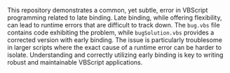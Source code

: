 This repository demonstrates a common, yet subtle, error in VBScript programming related to late binding. Late binding, while offering flexibility, can lead to runtime errors that are difficult to track down. The `bug.vbs` file contains code exhibiting the problem, while `bugSolution.vbs` provides a corrected version with early binding.  The issue is particularly troublesome in larger scripts where the exact cause of a runtime error can be harder to isolate.  Understanding and correctly utilizing early binding is key to writing robust and maintainable VBScript applications.